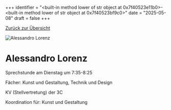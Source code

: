 
+++
identifier = "<built-in method lower of str object at 0x7f40523e11b0>-<built-in method lower of str object at 0x7f40523bf9c0>"
date = "2025-05-08"
draft = false
+++

 [Zurück zur Übersicht](/schule/personen/)

<div class="row">
<div class="column">
<img src="/images/personal/Lorenz.jpg" alt="Alessandro Lorenz"> 
</div>
<div class="column">

# Alessandro Lorenz

Sprechstunde am Dienstag um 7:35-8:25

Fächer: Kunst und Gestaltung,  Technik und Design



KV (Stellvertretung) der 3C







Koordination für: Kunst und Gestaltung

</div>
</div> 


